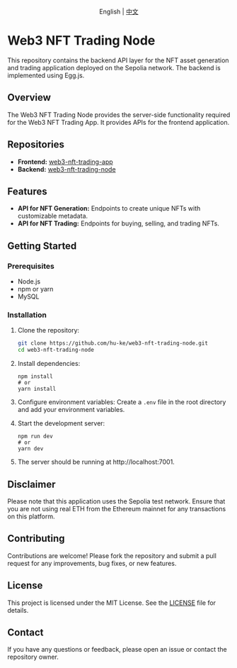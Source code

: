 <p align="center">
   <br> English | <a href="README-CN.md">中文</a>
</p>

# Web3 NFT Trading Node

This repository contains the backend API layer for the NFT asset generation and trading application deployed on the Sepolia network. The backend is implemented using Egg.js.

## Overview

The Web3 NFT Trading Node provides the server-side functionality required for the Web3 NFT Trading App. It provides APIs for the frontend application.

## Repositories

- **Frontend:** [web3-nft-trading-app](https://github.com/hu-ke/web3-nft-trading-app)
- **Backend:** [web3-nft-trading-node](https://github.com/hu-ke/web3-nft-trading-node)

## Features

- **API for NFT Generation:** Endpoints to create unique NFTs with customizable metadata.
- **API for NFT Trading:** Endpoints for buying, selling, and trading NFTs.

## Getting Started

### Prerequisites

- Node.js
- npm or yarn
- MySQL

### Installation

1. Clone the repository:

   ```bash
   git clone https://github.com/hu-ke/web3-nft-trading-node.git
   cd web3-nft-trading-node
   ```
2. Install dependencies:
   ```
   npm install
   # or
   yarn install
   ```
3. Configure environment variables:
   Create a `.env` file in the root directory and add your environment variables. 
4. Start the development server:
   ```
   npm run dev
   # or
   yarn dev
   ```
5. The server should be running at http://localhost:7001.

## Disclaimer
Please note that this application uses the Sepolia test network. Ensure that you are not using real ETH from the Ethereum mainnet for any transactions on this platform.

## Contributing
Contributions are welcome! Please fork the repository and submit a pull request for any improvements, bug fixes, or new features.

## License
This project is licensed under the MIT License. See the [LICENSE](./LICENSE) file for details.

## Contact
If you have any questions or feedback, please open an issue or contact the repository owner.
